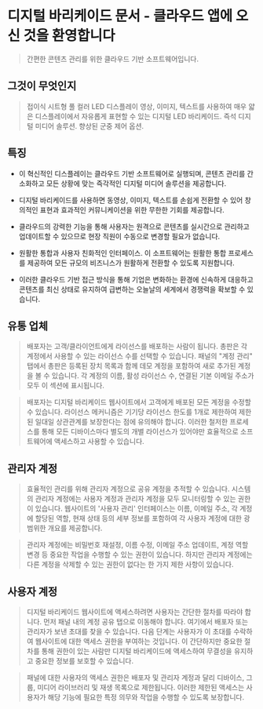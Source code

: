 # 디지털 바리케이드 문서 - 클라우드 앱에 오신 것을 환영합니다

> 간편한 콘텐츠 관리를 위한 클라우드 기반 소프트웨어입니다.

## 그것이 무엇인지

> 접이식 시트형 풀 컬러 LED 디스플레이 영상, 이미지, 텍스트를 사용하여 매우 얇은 디스플레이에서 자유롭게 표현할 수 있는 디지털 LED 바리케이드. 즉석 디지털 미디어 솔루션. 향상된 군중 제어 옵션.

## 특징

- 이 혁신적인 디스플레이는 클라우드 기반 소프트웨어로 실행되며, 콘텐츠 관리를 간소화하고 모든 상황에 맞는 즉각적인 디지털 미디어 솔루션을 제공합니다.

- 디지털 바리케이드를 사용하면 동영상, 이미지, 텍스트를 손쉽게 전환할 수 있어 창의적인 표현과 효과적인 커뮤니케이션을 위한 무한한 기회를 제공합니다.

- 클라우드의 강력한 기능을 통해 사용자는 원격으로 콘텐츠를 실시간으로 관리하고 업데이트할 수 있으므로 현장 직원이 수동으로 변경할 필요가 없습니다.

- 원활한 통합과 사용자 친화적인 인터페이스. 이 소프트웨어는 원활한 통합 프로세스를 제공하여 모든 규모의 비즈니스가 원활하게 전환할 수 있도록 지원합니다.

- 이러한 클라우드 기반 접근 방식을 통해 기업은 변화하는 환경에 신속하게 대응하고 콘텐츠를 최신 상태로 유지하여 급변하는 오늘날의 세계에서 경쟁력을 확보할 수 있습니다.

## 유통 업체

> 배포자는 고객/클라이언트에게 라이선스를 배포하는 사람이 됩니다. 총판은 각 계정에서 사용할 수 있는 라이선스 수를 선택할 수 있습니다. 패널의 "계정 관리" 탭에서 총판은 등록된 장치 목록과 함께 데모 계정을 포함하여 새로 추가된 계정을 볼 수 있습니다. 각 계정의 이름, 활성 라이선스 수, 연결된 기본 이메일 주소가 모두 이 섹션에 표시됩니다.

> 배포자는 디지털 바리케이드 웹사이트에서 고객에게 배포된 모든 계정을 수정할 수 있습니다. 라이선스 메커니즘은 기기당 라이선스 한도를 1개로 제한하여 제한된 일대일 상관관계를 보장한다는 점에 유의해야 합니다. 이러한 철저한 프로세스를 통해 모든 디바이스마다 별도의 개별 라이선스가 있어야만 효율적으로 소프트웨어에 액세스하고 사용할 수 있습니다.

## 관리자 계정

> 효율적인 관리를 위해 관리자 계정으로 공유 계정을 추적할 수 있습니다. 시스템의 관리자 계정에는 사용자 계정과 관리자 계정을 모두 모니터링할 수 있는 권한이 있습니다. 웹사이트의 '사용자 관리' 인터페이스는 이름, 이메일 주소, 각 계정에 할당된 역할, 현재 상태 등의 세부 정보를 포함하여 각 사용자 계정에 대한 광범위한 개요를 제공합니다.

> 관리자 계정에는 비밀번호 재설정, 이름 수정, 이메일 주소 업데이트, 계정 역할 변경 등 중요한 작업을 수행할 수 있는 권한이 있습니다. 하지만 관리자 계정에는 다른 계정을 삭제할 수 있는 권한이 없다는 한 가지 제한 사항이 있습니다.

## 사용자 계정

> 디지털 바리케이드 웹사이트에 액세스하려면 사용자는 간단한 절차를 따라야 합니다. 먼저 패널 내의 계정 공유 탭으로 이동해야 합니다. 여기에서 배포자 또는 관리자가 보낸 초대를 찾을 수 있습니다. 다음 단계는 사용자가 이 초대를 수락하여 웹사이트에 대한 액세스 권한을 부여하는 것입니다. 이 간단하지만 중요한 절차를 통해 권한이 있는 사람만 디지털 바리케이드에 액세스하여 무결성을 유지하고 중요한 정보를 보호할 수 있습니다.

> 패널에 대한 사용자의 액세스 권한은 배포자 및 관리자 계정과 달리 디바이스, 그룹, 미디어 라이브러리 및 재생 목록으로 제한됩니다. 이러한 제한된 액세스는 사용자가 해당 기능에 필요한 특정 의무와 작업을 수행할 수 있도록 보장합니다.